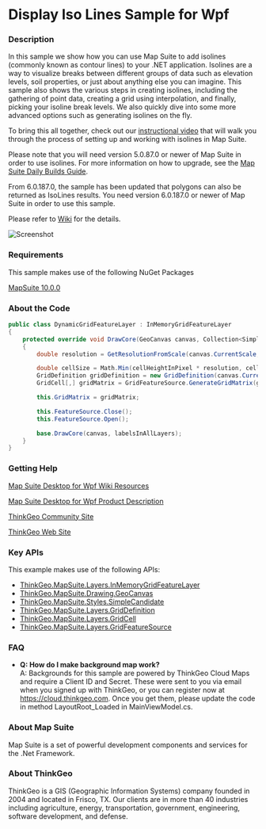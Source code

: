 # Display Iso Lines Sample for Wpf

### Description
In this sample we show how you can use Map Suite to add isolines (commonly known as contour lines) to your .NET application. Isolines are a way to visualize breaks between different groups of data such as elevation levels, soil properties, or just about anything else you can imagine. This sample also shows the various steps in creating isolines, including the gathering of point data, creating a grid using interpolation, and finally, picking your isoline break levels. We also quickly dive into some more advanced options such as generating isolines on the fly. 

To bring this all together, check out our [instructional video](https://www.youtube.com/watch?v=eejtCTftpzo) that will walk you through the process of setting up and working with isolines in Map Suite. 

Please note that you will need version 5.0.87.0 or newer of Map Suite in order to use isolines. For more information on how to upgrade, see the [Map Suite Daily Builds Guide](http://wiki.thinkgeo.com/wiki/map_suite_daily_builds_guide). 

From 6.0.187.0, the sample has been updated that polygons can also be returned as IsoLines results. You need version 6.0.187.0 or newer of Map Suite in order to use this sample.

Please refer to [Wiki](http://wiki.thinkgeo.com/wiki/map_suite_desktop_for_wpf) for the details.

![Screenshot](https://gitlab.com/thinkgeo/public/thinkgeo-desktop-maps/-/blob/support/v10/samples/wpf/DisplayIsoLinesSample/Screenshot.gif)

### Requirements
This sample makes use of the following NuGet Packages

[MapSuite 10.0.0](https://www.nuget.org/packages?q=ThinkGeo)

### About the Code
```csharp
public class DynamicGridFeatureLayer : InMemoryGridFeatureLayer
{
    protected override void DrawCore(GeoCanvas canvas, Collection<SimpleCandidate> labelsInAllLayers)
    {
        double resolution = GetResolutionFromScale(canvas.CurrentScale, canvas.MapUnit);

        double cellSize = Math.Min(cellHeightInPixel * resolution, cellWidthInPixel * resolution);
        GridDefinition gridDefinition = new GridDefinition(canvas.CurrentWorldExtent, cellSize, NoDataValue, wellDepthPoints);
        GridCell[,] gridMatrix = GridFeatureSource.GenerateGridMatrix(gridDefinition, InterpolationModel);

        this.GridMatrix = gridMatrix;

        this.FeatureSource.Close();
        this.FeatureSource.Open();

        base.DrawCore(canvas, labelsInAllLayers);
    }
}
```
### Getting Help

[Map Suite Desktop for Wpf Wiki Resources](http://wiki.thinkgeo.com/wiki/map_suite_desktop_for_wpf)

[Map Suite Desktop for Wpf Product Description](https://thinkgeo.com/ui-controls#desktop-platforms)

[ThinkGeo Community Site](http://community.thinkgeo.com/)

[ThinkGeo Web Site](http://www.thinkgeo.com)

### Key APIs
This example makes use of the following APIs:

- [ThinkGeo.MapSuite.Layers.InMemoryGridFeatureLayer](http://wiki.thinkgeo.com/wiki/api/thinkgeo.mapsuite.layers.inmemorygridfeaturelayer)
- [ThinkGeo.MapSuite.Drawing.GeoCanvas](http://wiki.thinkgeo.com/wiki/api/thinkgeo.mapsuite.drawing.geocanvas)
- [ThinkGeo.MapSuite.Styles.SimpleCandidate](http://wiki.thinkgeo.com/wiki/api/thinkgeo.mapsuite.styles.simplecandidate)
- [ThinkGeo.MapSuite.Layers.GridDefinition](http://wiki.thinkgeo.com/wiki/api/thinkgeo.mapsuite.layers.griddefinition)
- [ThinkGeo.MapSuite.Layers.GridCell](http://wiki.thinkgeo.com/wiki/api/thinkgeo.mapsuite.layers.gridcell)
- [ThinkGeo.MapSuite.Layers.GridFeatureSource](http://wiki.thinkgeo.com/wiki/api/thinkgeo.mapsuite.layers.gridfeaturesource)

### FAQ
- __Q: How do I make background map work?__  
A: Backgrounds for this sample are powered by ThinkGeo Cloud Maps and require a Client ID and Secret. These were sent to you via email when you signed up with ThinkGeo, or you can register now at https://cloud.thinkgeo.com. Once you get them, please update the code in method LayoutRoot_Loaded in MainViewModel.cs.  


### About Map Suite
Map Suite is a set of powerful development components and services for the .Net Framework.

### About ThinkGeo
ThinkGeo is a GIS (Geographic Information Systems) company founded in 2004 and located in Frisco, TX. Our clients are in more than 40 industries including agriculture, energy, transportation, government, engineering, software development, and defense.

